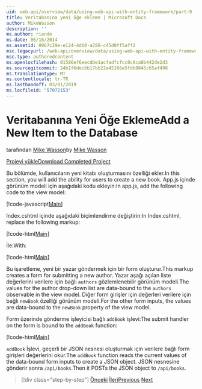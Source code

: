 ```yaml
---
uid: web-api/overview/data/using-web-api-with-entity-framework/part-9
title: Veritabanına yeni öğe ekleme | Microsoft Docs
author: MikeWasson
description: ''
ms.author: riande
ms.date: 06/16/2014
ms.assetid: 0967c29e-e124-4db0-a788-c45d0ff5aff2
msc.legacyurl: /web-api/overview/data/using-web-api-with-entity-framework/part-9
msc.type: authoredcontent
ms.openlocfilehash: 01586ef6eecdbe1acfadfcfcc0c9ca8b442de2d3
ms.sourcegitcommit: 24b1f6decbb17bb22a45166e5fdb0845c65af498
ms.translationtype: MT
ms.contentlocale: tr-TR
ms.lasthandoff: 03/01/2019
ms.locfileid: "57072153"
---
```

<a name="add-a-new-item-to-the-database"></a><span data-ttu-id="9580d-102">Veritabanına Yeni Öğe Ekleme</span><span class="sxs-lookup"><span data-stu-id="9580d-102">Add a New Item to the Database</span></span>
====================
<span data-ttu-id="9580d-103">tarafından [Mike Wasson](https://github.com/MikeWasson)</span><span class="sxs-lookup"><span data-stu-id="9580d-103">by [Mike Wasson](https://github.com/MikeWasson)</span></span>

[<span data-ttu-id="9580d-104">Projeyi yükle</span><span class="sxs-lookup"><span data-stu-id="9580d-104">Download Completed Project</span></span>](https://github.com/MikeWasson/BookService)

<span data-ttu-id="9580d-105">Bu bölümde, kullanıcıların yeni kitabı oluşturmasını özelliği ekler.</span><span class="sxs-lookup"><span data-stu-id="9580d-105">In this section, you will add the ability for users to create a new book.</span></span> <span data-ttu-id="9580d-106">App.js içinde görünüm modeli için aşağıdaki kodu ekleyin:</span><span class="sxs-lookup"><span data-stu-id="9580d-106">In app.js, add the following code to the view model:</span></span>

[!code-javascript[Main](part-9/samples/sample1.js)]

<span data-ttu-id="9580d-107">Index.cshtml içinde aşağıdaki biçimlendirme değiştirin:</span><span class="sxs-lookup"><span data-stu-id="9580d-107">In Index.cshtml, replace the following markup:</span></span>

[!code-html[Main](part-9/samples/sample2.html)]

<span data-ttu-id="9580d-108">İle:</span><span class="sxs-lookup"><span data-stu-id="9580d-108">With:</span></span>

[!code-html[Main](part-9/samples/sample3.html)]

<span data-ttu-id="9580d-109">Bu işaretleme, yeni bir yazar göndermek için bir form oluşturur.</span><span class="sxs-lookup"><span data-stu-id="9580d-109">This markup creates a form for submitting a new author.</span></span> <span data-ttu-id="9580d-110">Yazar aşağı açılan liste değerlerini verilere için bağlı `authors` gözlemlenebilir görünüm modeli.</span><span class="sxs-lookup"><span data-stu-id="9580d-110">The values for the author drop-down list are data-bound to the `authors` observable in the view model.</span></span> <span data-ttu-id="9580d-111">Diğer form girişler için değerleri verilere için bağlı `newBook` özelliği görünüm modeli.</span><span class="sxs-lookup"><span data-stu-id="9580d-111">For the other form inputs, the values are data-bound to the `newBook` property of the view model.</span></span>

<span data-ttu-id="9580d-112">Form üzerinde gönderme işleyicisi bağlı `addBook` işlevi:</span><span class="sxs-lookup"><span data-stu-id="9580d-112">The submit handler on the form is bound to the `addBook` function:</span></span>

[!code-html[Main](part-9/samples/sample4.html)]

<span data-ttu-id="9580d-113">`addBook` İşlevi, geçerli bir JSON nesnesi oluşturmak için verilere bağlı form girişleri değerlerini okur.</span><span class="sxs-lookup"><span data-stu-id="9580d-113">The `addBook` function reads the current values of the data-bound form inputs to create a JSON object.</span></span> <span data-ttu-id="9580d-114">JSON nesnesine gönderir sonra `/api/books`.</span><span class="sxs-lookup"><span data-stu-id="9580d-114">Then it POSTs the JSON object to `/api/books`.</span></span>

> [!div class="step-by-step"]
> <span data-ttu-id="9580d-115">[Önceki](part-8.md)
> [İleri](part-10.md)</span><span class="sxs-lookup"><span data-stu-id="9580d-115">[Previous](part-8.md)
[Next](part-10.md)</span></span>
